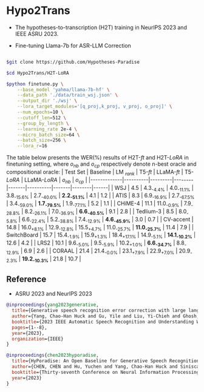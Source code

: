 # Hypo2Trans

- The hypotheses-to-transcription (H2T) training in NeurIPS 2023 and IEEE ASRU 2023.

- Fine-tuning Llama-7b for ASR-LLM Correction 

```bash

$git clone https://github.com/Hypotheses-Paradise

$cd Hypo2Trans/H2T-LoRA

$python finetune.py \
    --base_model 'yahma/llama-7b-hf' \
    --data_path './data/train_wsj.json' \
    --output_dir './wsj' \
    --lora_target_modules='[q_proj,k_proj, v_proj, o_proj]' \
    --num_epochs=10 \
    --cutoff_len=512 \
    --group_by_length \
    --learning_rate 2e-4 \
    --micro_batch_size=64 \
    --batch_size=256 \
    --lora_r=16
```

The table below presents the WER(%) results of H2T-*ft* and H2T-*LoRA* in finetuning setting, where $o_{nb}$ and $o_{cp}$ respectively denote n-best oracle and compositional oracle:
| Test   Set  | Baseline | LM $_{rank}$ | T5-*ft*  | LLaMA-*ft* | T5-*LoRA* | LLaMA-*LoRA*   | $o_{nb}$   | $o_{cp}$ |
|-------------|----------|---------|--------|-------|----------|-------|--------|------|
| WSJ         | 4.5      | 4.3<sub>-4.4%</sub>     | 4.0<sub>-11.1%</sub>      |   3.8<sub>-15.6%</sub>   | 2.7<sub>-40.0%</sub>      | **2.2<sub>-51.1%</sub>**   | 4.1    | 1.2  |
| ATIS        | 8.3      | 6.9<sub>-16.9%</sub>     | 2.7<sub>-67.5%</sub>    |   3.4<sub>-59.0%</sub>   | **1.7<sub>-79.5%</sub>**      | 1.9<sub>-77.1%</sub>   | 5.2    | 1.1  |
| CHiME-4     | 11.1     | 11.0<sub>-0.9%</sub>      | 7.9<sub>-28.8%</sub>    |   8.2<sub>-26.1%</sub>   | 7.0<sub>-36.9%</sub>        | **6.6<sub>-40.5%</sub>**   | 9.1    | 2.8  |
| Tedlium-3   | 8.5      | 8.0<sub>-5.8%</sub>       | 6.6<sub>-22.4%</sub>    |   5.2<sub>-38.8%</sub>   | 7.4<sub>-12.9%</sub>      | **4.6<sub>-45.9%</sub>**   | 3.0      | 0.7  |
| CV-accent   | 14.8     | 16.0<sub>+8.1%</sub>      | 12.9<sub>-12.8%</sub>   |   15.5<sub>+4.7%</sub>   | 11.0<sub>-25.7%</sub>       | **11.0<sub>-25.7%</sub>**    | 11.4   | 7.9  |
| SwitchBoard | 15.7     | 15.4<sub>-1.9%</sub>    | 15.9<sub>+1.3%</sub>   |  18.4<sub>+17.1%</sub>   | 14.9<sub>-5.1%</sub>     | **14.1<sub>-10.2%</sub>**  | 12.6   | 4.2  |
| LRS2        | 10.1     | 9.6<sub>-5.0%</sub>     | 9.5<sub>-5.9%</sub>    |   10.2<sub>+1.0%</sub>   | **6.6<sub>-34.7%</sub>**      | 8.8<sub>-12.9%</sub>   | 6.9    | 2.6  |
| CORAAL      | 21.4     | 21.4<sub>-0.0%</sub>    | 23.1<sub>+7.9%</sub>   |   22.9<sub>+7.0%</sub>  | 20.9<sub>-2.3%</sub>     | **19.2<sub>-10.3%</sub>**  | 21.8   | 10.7 |



## Reference
- ASRU 2023 and NeurIPS 2023

```bib
@inproceedings{yang2023generative,
  title={Generative speech recognition error correction with large language models and task-activating prompting},
  author={Yang, Chao-Han Huck and Gu, Yile and Liu, Yi-Chieh and Ghosh, Shalini and Bulyko, Ivan and Stolcke, Andreas},
  booktitle={2023 IEEE Automatic Speech Recognition and Understanding Workshop (ASRU)},
  pages={1--8},
  year={2023},
  organization={IEEE}
}

@inproceedings{chen2023hyporadise,
  title={HyPoradise: An Open Baseline for Generative Speech Recognition with Large Language Models},
  author={CHEN, CHEN and Hu, Yuchen and Yang, Chao-Han Huck and Siniscalchi, Sabato Marco and Chen, Pin-Yu and Chng, Ensiong},
  booktitle={Thirty-seventh Conference on Neural Information Processing Systems Datasets and Benchmarks Track},
  year={2023}
}
```
